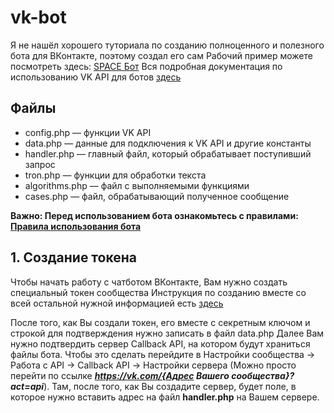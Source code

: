 # vk-bot
Я не нашёл хорошего туториала по созданию полноценного и полезного бота для ВКонтакте, поэтому создал его сам
Рабочий пример можете посмотреть здесь: [SPACE Бот](https://vk.me/lnx.space)
Вся подробная документация по использованию VK API для ботов [здесь](https://vk.com/dev/bots_docs)

## Файлы
* config.php — функции VK API
* data.php — данные для подключения к VK API и другие константы
* handler.php — главный файл, который обрабатывает поступивший запрос
* tron.php — функции для обработки текста
* algorithms.php — файл с выполняемыми функциями
* cases.php — файл, обрабатывающий полученное сообщение

**Важно: Перед использованием бота ознакомьтесь с правилами: [Правила использования бота](https://vk.com/dev/bot_rules)**

## 1. Создание токена
Чтобы начать работу с чатботом ВКонтакте, Вам нужно создать специальный токен сообщества
Инструкция по созданию вместе со всей остальной нужной информацией есть [здесь](https://vk.com/dev/bots_docs)

После того, как Вы создали токен, его вместе с секретным ключом и строкой для подтверждения нужно записать в файл data.php
Далее Вам нужно подтвердить сервер Callback API, на котором будут храниться файлы бота. Чтобы это сделать перейдите в Настройки сообщества -> Работа с API -> Callback API -> Настройки сервера (Можно просто перейти по ссылке ***https://vk.com/{Адрес Вашего сообщества}?act=api***). Там, после того, как Вы создадите сервер, будет поле, в которое нужно вставить адрес на файл **handler.php** на Вашем сервере.